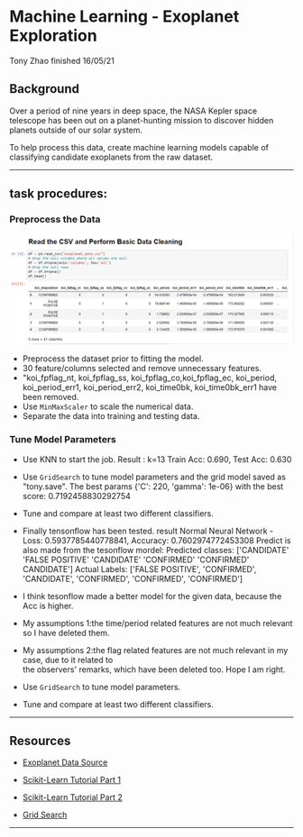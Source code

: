 # Machine Learning - Exoplanet Exploration

Tony Zhao finished 16/05/21

## Background

Over a period of nine years in deep space, the NASA Kepler space telescope has been out on a planet-hunting mission to discover hidden planets outside of our solar system.

To help process this data, create machine learning models capable of classifying candidate exoplanets from the raw dataset.

- - -

## task procedures:

### Preprocess the Data

![Read CSV](images/readcsv.PNG)

* Preprocess the dataset prior to fitting the model.
* 30 feature/columns selected and remove unnecessary features.
* "koi_fpflag_nt, koi_fpflag_ss, koi_fpflag_co,koi_fpflag_ec, koi_period, koi_period_err1,	    koi_period_err2, koi_time0bk, koi_time0bk_err1 have been removed.
* Use `MinMaxScaler` to scale the numerical data.
* Separate the data into training and testing data.

### Tune Model Parameters

* Use KNN to start the job.
  Result : k=13 Train Acc: 0.690, Test Acc: 0.630
* Use `GridSearch` to tune model parameters and the grid model saved as "tony.save".
  The best params {'C': 220, 'gamma': 1e-06} with the best score: 0.7192458830292754
* Tune and compare at least two different classifiers.
* Finally tensonflow has been tested.
   result Normal Neural Network - Loss: 0.5937785440778841, Accuracy: 0.7602974772453308 
   Predict is also made from the tesonflow mordel:
   Predicted classes: ['CANDIDATE' 'FALSE POSITIVE' 'CANDIDATE' 'CONFIRMED' 'CONFIRMED' CANDIDATE']
   Actual Labels: ['FALSE POSITIVE', 'CONFIRMED', 'CANDIDATE', 'CONFIRMED', 'CONFIRMED', 'CONFIRMED']

* I think tesonflow made a better model for the given data, because the Acc is higher. 

* My assumptions 1:the time/period related features are not much relevant so I have deleted them.
* My assumptions 2:the flag related features are not much relevant in my case, due to it related to        
  the observers' remarks, which have been deleted too. Hope I am right.

* Use `GridSearch` to tune model parameters.
* Tune and compare at least two different classifiers.

- - -

## Resources

* [Exoplanet Data Source](https://www.kaggle.com/nasa/kepler-exoplanet-search-results)

* [Scikit-Learn Tutorial Part 1](https://www.youtube.com/watch?v=4PXAztQtoTg)

* [Scikit-Learn Tutorial Part 2](https://www.youtube.com/watch?v=gK43gtGh49o&t=5858s)

* [Grid Search](https://scikit-learn.org/stable/modules/grid_search.html)

- - -

